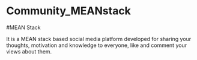 # Community_MEANstack
#MEAN Stack

It is a MEAN stack based social media platform developed for sharing your thoughts, 
motivation and knowledge to everyone, like and comment your views about them. 
